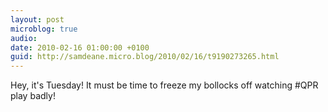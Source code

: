 ```yaml
---
layout: post
microblog: true
audio: 
date: 2010-02-16 01:00:00 +0100
guid: http://samdeane.micro.blog/2010/02/16/t9190273265.html
---
```

Hey, it's Tuesday! It must be time to freeze my bollocks off watching #QPR play badly!
